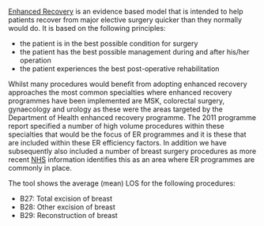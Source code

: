 [Enhanced Recovery][1] is an evidence based model that is intended to help patients recover from major elective surgery quicker than they normally would do. It is based on the following principles:

[1]: https://www.gov.uk/government/publications/enhanced-recovery-partnership-programme

- the patient is in the best possible condition for surgery
- the patient has the best possible management during and after his/her operation
- the patient experiences the best post-operative rehabilitation

Whilst many procedures would benefit from adopting enhanced recovery approaches the most common specialties where enhanced recovery programmes have been implemented are MSK, colorectal surgery, gynaecology and urology as these were the areas targeted by the Department of Health enhanced recovery programme. The 2011 programme report specified a number of high volume procedures within these specialties that would be the focus of ER programmes and it is these that are included within these ER efficiency factors. In addition we have subsequently also included a number of breast surgery procedures as more recent [NHS][2] information identifies this as an area where ER programmes are commonly in place.

[2]: https://www.nhs.uk/conditions/enhanced-recovery/

The tool shows the average (mean) LOS for the following procedures:

* B27: Total excision of breast
* B28: Other excision of breast
* B29: Reconstruction of breast

